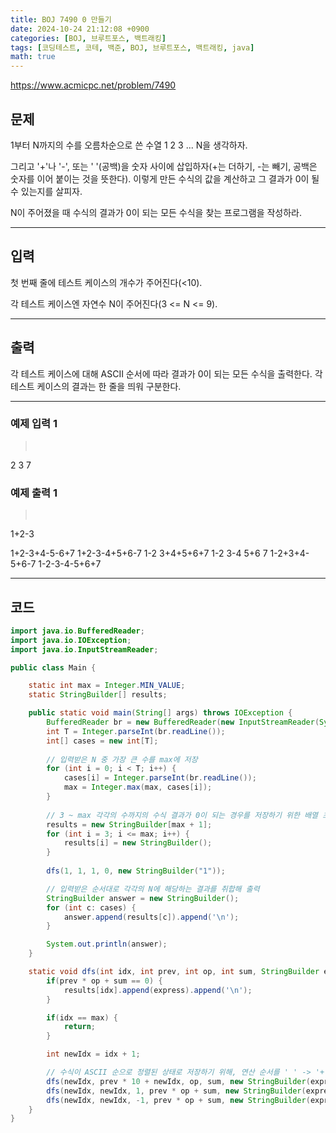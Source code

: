 ```yaml
---
title: BOJ 7490 0 만들기
date: 2024-10-24 21:12:08 +0900
categories: [BOJ, 브루트포스, 백트래킹]
tags: [코딩테스트, 코테, 백준, BOJ, 브루트포스, 백트래킹, java]
math: true
---
```


<https://www.acmicpc.net/problem/7490>

## 문제
1부터 N까지의 수를 오름차순으로 쓴 수열 1 2 3 ... N을 생각하자.

그리고 '+'나 '-', 또는 ' '(공백)을 숫자 사이에 삽입하자(+는 더하기, -는 빼기, 공백은 숫자를 이어 붙이는 것을 뜻한다). 이렇게 만든 수식의 값을 계산하고 그 결과가 0이 될 수 있는지를 살피자.

N이 주어졌을 때 수식의 결과가 0이 되는 모든 수식을 찾는 프로그램을 작성하라.

---
## 입력
첫 번째 줄에 테스트 케이스의 개수가 주어진다(<10).

각 테스트 케이스엔 자연수 N이 주어진다(3 <= N <= 9).

---
## 출력
각 테스트 케이스에 대해 ASCII 순서에 따라 결과가 0이 되는 모든 수식을 출력한다. 각 테스트 케이스의 결과는 한 줄을 띄워 구분한다.

---
### 예제 입력 1
> <pre>
2
3
7
> </pre>

### 예제 출력 1
> <pre>
1+2-3

1+2-3+4-5-6+7
1+2-3-4+5+6-7
1-2 3+4+5+6+7
1-2 3-4 5+6 7
1-2+3+4-5+6-7
1-2-3-4-5+6+7
> </pre>

---
## 코드

```java
import java.io.BufferedReader;
import java.io.IOException;
import java.io.InputStreamReader;

public class Main {

    static int max = Integer.MIN_VALUE;
    static StringBuilder[] results;

    public static void main(String[] args) throws IOException {
        BufferedReader br = new BufferedReader(new InputStreamReader(System.in));
        int T = Integer.parseInt(br.readLine());
        int[] cases = new int[T];
        
        // 입력받은 N 중 가장 큰 수를 max에 저장
        for (int i = 0; i < T; i++) {
            cases[i] = Integer.parseInt(br.readLine());
            max = Integer.max(max, cases[i]);
        }
        
        // 3 ~ max 각각의 수까지의 수식 결과가 0이 되는 경우를 저장하기 위한 배열 초기화
        results = new StringBuilder[max + 1];
        for (int i = 3; i <= max; i++) {
            results[i] = new StringBuilder();
        }
        
        dfs(1, 1, 1, 0, new StringBuilder("1"));

        // 입력받은 순서대로 각각의 N에 해당하는 결과를 취합해 출력
        StringBuilder answer = new StringBuilder();
        for (int c: cases) {
            answer.append(results[c]).append('\n');
        }

        System.out.println(answer);
    }

    static void dfs(int idx, int prev, int op, int sum, StringBuilder express) {
        if(prev * op + sum == 0) {
            results[idx].append(express).append('\n');
        }

        if(idx == max) {
            return;
        }

        int newIdx = idx + 1;

        // 수식이 ASCII 순으로 정렬된 상태로 저장하기 위해, 연산 순서를 ' ' -> '+' -> '-' 순으로 설정함
        dfs(newIdx, prev * 10 + newIdx, op, sum, new StringBuilder(express).append(' ').append(newIdx));
        dfs(newIdx, newIdx, 1, prev * op + sum, new StringBuilder(express).append('+').append(newIdx));
        dfs(newIdx, newIdx, -1, prev * op + sum, new StringBuilder(express).append('-').append(newIdx));
    }
}
```
